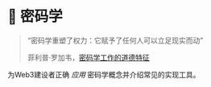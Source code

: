 # 🔐 密码学

> “密码学重塑了权力：它赋予了任何人可以立足现实而动”
>
> 菲利普·罗加韦，[密码学工作的道德特征](https://eprint.iacr.org/2015/1162.pdf)

为Web3建设者正确 _应用_ 密码学概念并介绍常见的实现工具。